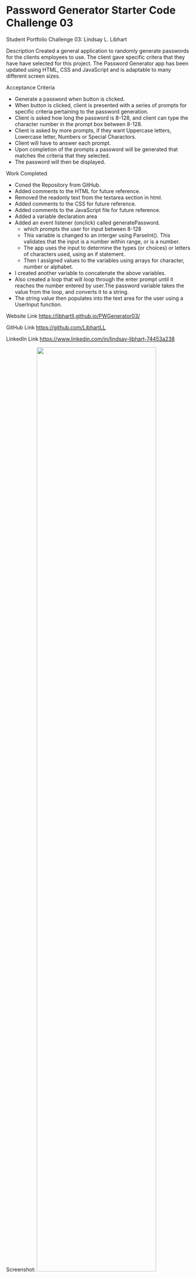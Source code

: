 # Password Generator Starter Code Challenge 03

Student Portfolio Challenge 03: Lindsay L. Libhart

Description
Created a general application to randomly generate passwords for the clients employees to use. The client gave specific critera that they have have selected for this project. The Password Generator app has been updated using HTML, CSS and JavaScript and is adaptable to many different screen sizes.

Acceptance Criteria

- Generate a password when button is clicked.
- When button is clicked, client is presented with a series of prompts for specific criteria pertaining to the password generation.
- Client is asked how long the password is 8-128, and client can type the character number in the prompt box between 8-128.
- Client is asked by more prompts, if they want Uppercase letters, Lowercase letter, Numbers or Special Charactors.
- Client will have to answer each prompt.
- Upon completion of the prompts a password will be generated that matches the criteria that they selected.
- The password will then be displayed.

Work Completed

- Coned the Repository from GitHub.
- Added comments to the HTML for future reference.
- Removed the readonly text from the textarea section in html.
- Added comments to the CSS for future reference.
- Added comments to the JavaScript file for future reference.
- Added a variable declaration area
- Added an event listener (onclick) called generatePassword.
  - which prompts the user for input between 8-128
  - This variable is changed to an interger using ParseInt(). This validates that the input is a number within range, or is a number.
  - The app uses the input to determine the types (or choices) or letters of characters used, using an if statement.
  - Then I assigned values to the variables using arrays for character, number or alphabet.
- I created another variable to concatenate the above variables.
- Also created a loop that will loop through the enter prompt until it reaches the number entered by user.The password variable takes the value from the loop, and converts it to a string.
- The string value then populates into the text area for the user using a UserInput function.

Website Link
https://libhartll.github.io/PWGenerator03/

GitHub Link
https://github.com/LibhartLL

LinkedIn Link
https://www.linkedin.com/in/lindsay-libhart-74453a238

Screenshot:
<img src="./assets/2022-06-24 12.31.45.gif" width="80%"></img>

Contact
Lindsay Libhart
https://github.com/LibhartLL

June 24, 2023
